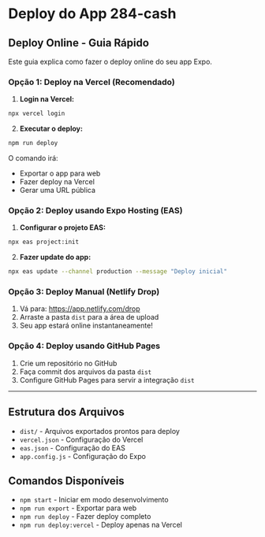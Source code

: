 # Deploy do App 284-cash

## Deploy Online - Guia Rápido

Este guia explica como fazer o deploy online do seu app Expo.

### Opção 1: Deploy na Vercel (Recomendado)

1. **Login na Vercel:**
```bash
npx vercel login
```

2. **Executar o deploy:**
```bash
npm run deploy
```

O comando irá:
- Exportar o app para web
- Fazer deploy na Vercel
- Gerar uma URL pública

### Opção 2: Deploy usando Expo Hosting (EAS)

1. **Configurar o projeto EAS:**
```bash
npx eas project:init
```

2. **Fazer update do app:**
```bash
npx eas update --channel production --message "Deploy inicial"
```

### Opção 3: Deploy Manual (Netlify Drop)

1. Vá para: https://app.netlify.com/drop
2. Arraste a pasta `dist` para a área de upload
3. Seu app estará online instantaneamente!

### Opção 4: Deploy usando GitHub Pages

1. Crie um repositório no GitHub
2. Faça commit dos arquivos da pasta `dist`
3. Configure GitHub Pages para servir a integração `dist`

---

## Estrutura dos Arquivos

- `dist/` - Arquivos exportados prontos para deploy
- `vercel.json` - Configuração do Vercel
- `eas.json` - Configuração do EAS
- `app.config.js` - Configuração do Expo

## Comandos Disponíveis

- `npm start` - Iniciar em modo desenvolvimento
- `npm run export` - Exportar para web
- `npm run deploy` - Fazer deploy completo
- `npm run deploy:vercel` - Deploy apenas na Vercel

